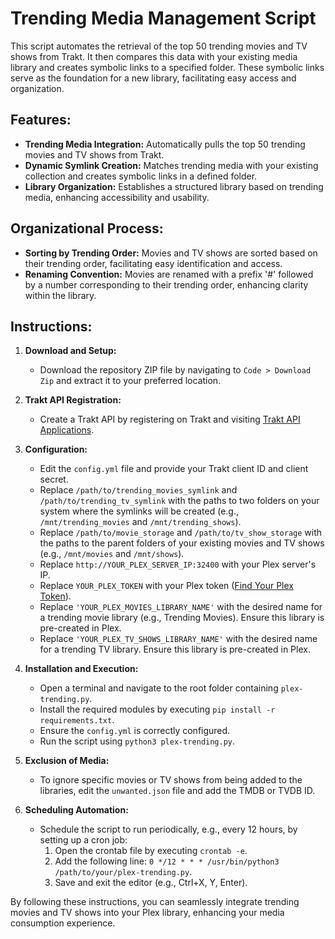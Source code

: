 # Trending Media Management Script

This script automates the retrieval of the top 50 trending movies and TV shows from Trakt. It then compares this data with your existing media library and creates symbolic links to a specified folder. These symbolic links serve as the foundation for a new library, facilitating easy access and organization.

## Features:
- **Trending Media Integration:** Automatically pulls the top 50 trending movies and TV shows from Trakt.
- **Dynamic Symlink Creation:** Matches trending media with your existing collection and creates symbolic links in a defined folder.
- **Library Organization:** Establishes a structured library based on trending media, enhancing accessibility and usability.

## Organizational Process:
- **Sorting by Trending Order:** Movies and TV shows are sorted based on their trending order, facilitating easy identification and access.
- **Renaming Convention:** Movies are renamed with a prefix '#' followed by a number corresponding to their trending order, enhancing clarity within the library.

## Instructions:

1. **Download and Setup:**
   - Download the repository ZIP file by navigating to `Code > Download Zip` and extract it to your preferred location.

2. **Trakt API Registration:**
   - Create a Trakt API by registering on Trakt and visiting [Trakt API Applications](https://trakt.tv/oauth/applications/new).

3. **Configuration:**
   - Edit the `config.yml` file and provide your Trakt client ID and client secret.
   - Replace `/path/to/trending_movies_symlink` and `/path/to/trending_tv_symlink` with the paths to two folders on your system where the symlinks will be created (e.g., `/mnt/trending_movies` and `/mnt/trending_shows`).
   - Replace `/path/to/movie_storage` and `/path/to/tv_show_storage` with the paths to the parent folders of your existing movies and TV shows (e.g., `/mnt/movies` and `/mnt/shows`).
   - Replace `http://YOUR_PLEX_SERVER_IP:32400` with your Plex server's IP.
   - Replace `YOUR_PLEX_TOKEN` with your Plex token ([Find Your Plex Token](https://support.plex.tv/articles/204059436-finding-an-authentication-token-x-plex-token/)).
   - Replace `'YOUR_PLEX_MOVIES_LIBRARY_NAME'` with the desired name for a trending movie library (e.g., Trending Movies). Ensure this library is pre-created in Plex.
   - Replace `'YOUR_PLEX_TV_SHOWS_LIBRARY_NAME'` with the desired name for a trending TV library. Ensure this library is pre-created in Plex.

4. **Installation and Execution:**
   - Open a terminal and navigate to the root folder containing `plex-trending.py`.
   - Install the required modules by executing `pip install -r requirements.txt`.
   - Ensure the `config.yml` is correctly configured.
   - Run the script using `python3 plex-trending.py`.

5. **Exclusion of Media:**
   - To ignore specific movies or TV shows from being added to the libraries, edit the `unwanted.json` file and add the TMDB or TVDB ID.

6. **Scheduling Automation:**
   - Schedule the script to run periodically, e.g., every 12 hours, by setting up a cron job:
     1. Open the crontab file by executing `crontab -e`.
     2. Add the following line: `0 */12 * * * /usr/bin/python3 /path/to/your/plex-trending.py`.
     3. Save and exit the editor (e.g., Ctrl+X, Y, Enter).

By following these instructions, you can seamlessly integrate trending movies and TV shows into your Plex library, enhancing your media consumption experience.
